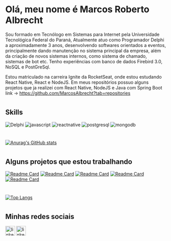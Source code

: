 # Olá, meu nome é Marcos Roberto Albrecht
Sou formado em Tecnólogo em Sistemas para Internet pela Universidade Tecnológica Federal do Paraná, Atualmente atuo como Programador Delphi a aproximadamente 3 anos, desenvolvendo softwares orientados a eventos, principalmente dando manutenção no sistema principal da empresa, além da criação de novos sistemas internos, como sistema de chamado, sistemas de bot etc. Tenho experiências com banco de dados Firebird 3.0, NoSQL e PostGreSql.

Estou matriculado na carreira Ignite da RocketSeat, onde estou estudando React Native, React e NodeJS. Em meus repositórios possuo alguns projetos que ja realizei com React Native, NodeJS e Java com Spring Boot link -> https://github.com/MarcosAlbrecht?tab=repositories

#

## Skills
![Delphi](https://img.shields.io/badge/Delphi_RAD_Studio-B22222?style=for-the-badge&logo=delphi&logoColor=white)
![javascript](https://img.shields.io/badge/JavaScript-323330?style=for-the-badge&logo=javascript&logoColor=F7DF1E)
![reactnative](https://img.shields.io/badge/React_Native-20232A?style=for-the-badge&logo=react&logoColor=61DAFB)
![postgresql](https://img.shields.io/badge/PostgreSQL-316192?style=for-the-badge&logo=postgresql&logoColor=white)
![mongodb](https://img.shields.io/badge/MongoDB-4EA94B?style=for-the-badge&logo=mongodb&logoColor=white)

#

[![Anurag's GitHub stats](https://github-readme-stats.vercel.app/api?username=MarcosAlbrecht&theme=radical&show_icons=true)](https://github.com/MarcosAlbrecht)
#
## Alguns projetos que estou trabalhando

[![Readme Card](https://github-readme-stats.vercel.app/api/pin/?username=MarcosAlbrecht&repo=desafio-todolist-rocketseat&theme=radical)](https://github.com/MarcosAlbrecht/desafio-todolist-rocketseat)
[![Readme Card](https://github-readme-stats.vercel.app/api/pin/?username=MarcosAlbrecht&repo=ignite-teams-reactnative&theme=radical)](https://github.com/MarcosAlbrecht/ignite-teams-reactnative)
[![Readme Card](https://github-readme-stats.vercel.app/api/pin/?username=MarcosAlbrecht&repo=petsApp-V2&theme=radical)](https://github.com/MarcosAlbrecht/petsApp-V2)
[![Readme Card](https://github-readme-stats.vercel.app/api/pin/?username=MarcosAlbrecht&repo=rn-chamados-rocketseat&theme=radical)](https://github.com/MarcosAlbrecht/rn-chamados-rocketseat)
[![Readme Card](https://github-readme-stats.vercel.app/api/pin/?username=MarcosAlbrecht&repo=api-tcc&theme=radical)](https://github.com/MarcosAlbrecht/api-tcc)
#
[![Top Langs](https://github-readme-stats.vercel.app/api/top-langs/?username=MarcosAlbrecht&theme=radical)](https://github.com/MarcosAlbrecht)

#

## Minhas redes sociais
[<img src='https://img.shields.io/badge/LinkedIn-0077B5?style=for-the-badge&logo=linkedin&logoColor=white' alt='linkedin' height='30'>](https://www.linkedin.com/in/marcos-roberto-albrecht-4a4a6a14a/)
[<img src='https://img.shields.io/badge/Facebook-1877F2?style=for-the-badge&logo=facebook&logoColor=white' alt='linkedin' height='30'>](https://www.facebook.com/marcosralbrecht/)
